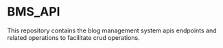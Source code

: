 # BMS_API
This repository contains the blog management system apis endpoints and related operations to facilitate crud operations.

